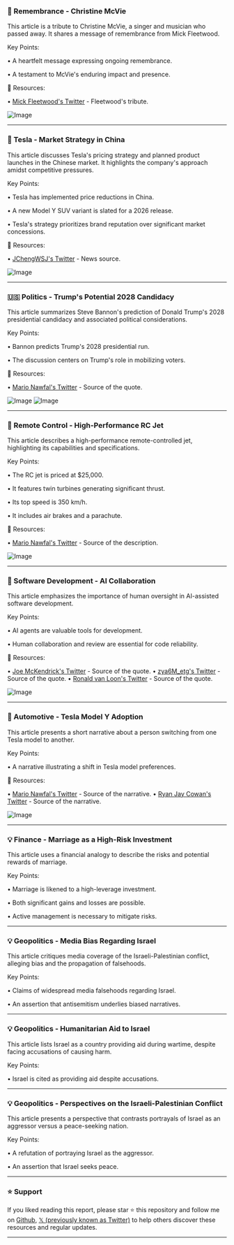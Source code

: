 ### 🖤 Remembrance - Christine McVie

This article is a tribute to Christine McVie, a singer and musician who passed away.  It shares a message of remembrance from Mick Fleetwood.

Key Points:

• A heartfelt message expressing ongoing remembrance.


• A testament to McVie's enduring impact and presence.


🔗 Resources:

• [Mick Fleetwood's Twitter](https://x.com/MickFleetwood) -  Fleetwood's tribute.

![Image](https://pbs.twimg.com/media/GvrVEHpWIAA9RWE?format=jpg&name=small)


---

### 🤖 Tesla - Market Strategy in China

This article discusses Tesla's pricing strategy and planned product launches in the Chinese market.  It highlights the company's approach amidst competitive pressures.

Key Points:

• Tesla has implemented price reductions in China.


• A new Model Y SUV variant is slated for a 2026 release.


• Tesla's strategy prioritizes brand reputation over significant market concessions.


🔗 Resources:

• [JChengWSJ's Twitter](https://x.com/JChengWSJ) - News source.

![Image](https://pbs.twimg.com/amplify_video_thumb/1944262142988824576/img/56DZxk9SaFC4ZKjj.jpg)


---

### 🇺🇸 Politics - Trump's Potential 2028 Candidacy

This article summarizes Steve Bannon's prediction of Donald Trump's 2028 presidential candidacy and associated political considerations.

Key Points:

• Bannon predicts Trump's 2028 presidential run.


•  The discussion centers on Trump's role in mobilizing voters.



🔗 Resources:

• [Mario Nawfal's Twitter](https://x.com/MarioNawfal) - Source of the quote.

![Image](https://pbs.twimg.com/amplify_video_thumb/1944262142988824576/img/56DZxk9SaFC4ZKjj.jpg)
![Image](https://pbs.twimg.com/amplify_video_thumb/1938445333429710849/img/a6XhZLZ6xFEuN6SD?format=jpg&name=240x240)


---

### 🚀 Remote Control - High-Performance RC Jet

This article describes a high-performance remote-controlled jet, highlighting its capabilities and specifications.

Key Points:

•  The RC jet is priced at $25,000.


•  It features twin turbines generating significant thrust.


•  Its top speed is 350 km/h.


•  It includes air brakes and a parachute.



🔗 Resources:

• [Mario Nawfal's Twitter](https://x.com/MarioNawfal) - Source of the description.

![Image](https://pbs.twimg.com/amplify_video_thumb/1944265981167017984/img/KBw-ZjUm56RERs-v.jpg)


---

### 🤖 Software Development - AI Collaboration

This article emphasizes the importance of human oversight in AI-assisted software development.

Key Points:

• AI agents are valuable tools for development.


• Human collaboration and review are essential for code reliability.



🔗 Resources:

• [Joe McKendrick's Twitter](https://x.com/joemckendrick) - Source of the quote.
• [zya6M_etg's Twitter](https://x.com/zya6M_etg) - Source of the quote.
• [Ronald van Loon's Twitter](https://x.com/Ronald_vanLoon) - Source of the quote.


![Image](https://pbs.twimg.com/media/Gvot9F8XoAAPsPd?format=jpg&name=small)


---

### 🚀 Automotive - Tesla Model Y Adoption

This article presents a short narrative about a person switching from one Tesla model to another.

Key Points:

• A narrative illustrating a shift in Tesla model preferences.



🔗 Resources:

• [Mario Nawfal's Twitter](https://x.com/MarioNawfal) - Source of the narrative.
• [Ryan Jay Cowan's Twitter](https://x.com/ryanjaycowan) - Source of the narrative.


![Image](https://pbs.twimg.com/amplify_video_thumb/1944246822165241856/img/_3z_GaxJSdu3Ko7l.jpg)


---

### 💡 Finance - Marriage as a High-Risk Investment

This article uses a financial analogy to describe the risks and potential rewards of marriage.

Key Points:

• Marriage is likened to a high-leverage investment.


•  Both significant gains and losses are possible.


•  Active management is necessary to mitigate risks.


---

### 💡 Geopolitics - Media Bias Regarding Israel

This article critiques media coverage of the Israeli-Palestinian conflict, alleging bias and the propagation of falsehoods.

Key Points:

•  Claims of widespread media falsehoods regarding Israel.


•  An assertion that antisemitism underlies biased narratives.


---

### 💡 Geopolitics - Humanitarian Aid to Israel

This article lists Israel as a country providing aid during wartime, despite facing accusations of causing harm.

Key Points:

•  Israel is cited as providing aid despite accusations.



---

### 💡 Geopolitics - Perspectives on the Israeli-Palestinian Conflict

This article presents a perspective that contrasts portrayals of Israel as an aggressor versus a peace-seeking nation.

Key Points:

•  A refutation of portraying Israel as the aggressor.


•  An assertion that Israel seeks peace.


---

### ⭐️ Support

If you liked reading this report, please star ⭐️ this repository and follow me on [Github](https://github.com/Drix10), [𝕏 (previously known as Twitter)](https://x.com/DRIX_10_) to help others discover these resources and regular updates.

---